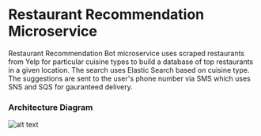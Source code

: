 # Restaurant Recommendation Microservice

Restaurant Recommendation Bot microservice uses scraped restaurants from Yelp for particular cuisine types to build a database of top restaurants in a given location. The search uses Elastic Search based on cuisine type. The suggestions are sent to the user's phone number via SMS which uses SNS and SQS for gauranteed delivery. 

### Architecture Diagram 

![alt text](https://github.com/rishiraj824/Restaurant-Recommendation-Bot/blob/main/image.png)
